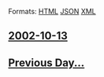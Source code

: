 
Formats: [HTML](2002/10/13/index.html)  [JSON](2002/10/13/index.json)  [XML](2002/10/13/index.xml)  

## [2002-10-13](/news/2002/10/13/index.md)

## [Previous Day...](/news/2002/10/12/index.md)

